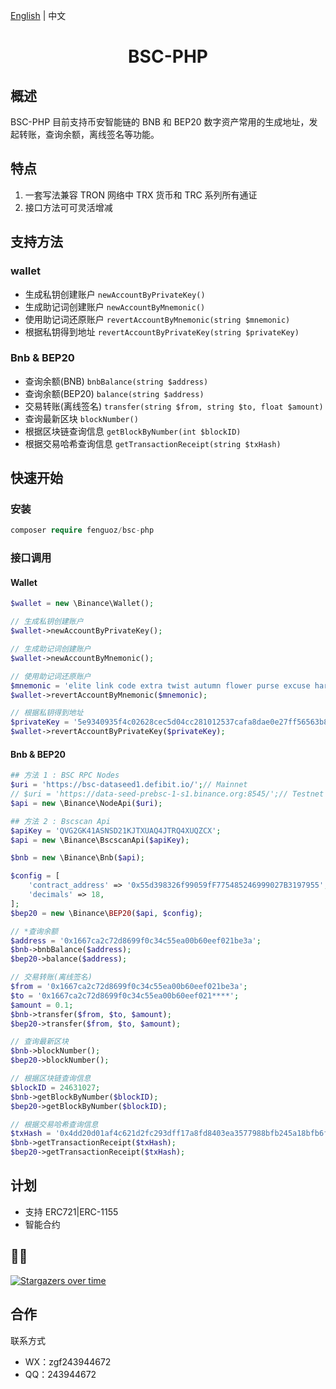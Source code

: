 [English](./README.md) | 中文

<h1 align="center">BSC-PHP</h1>

## 概述

BSC-PHP 目前支持币安智能链的 BNB 和 BEP20 数字资产常用的生成地址，发起转账，查询余额，离线签名等功能。

## 特点

1. 一套写法兼容 TRON 网络中 TRX 货币和 TRC 系列所有通证
1. 接口方法可可灵活增减

## 支持方法

### wallet
- 生成私钥创建账户 `newAccountByPrivateKey()`
- 生成助记词创建账户 `newAccountByMnemonic()`
- 使用助记词还原账户 `revertAccountByMnemonic(string $mnemonic)`
- 根据私钥得到地址 `revertAccountByPrivateKey(string $privateKey)`

### Bnb & BEP20
- 查询余额(BNB) `bnbBalance(string $address)`
- 查询余额(BEP20) `balance(string $address)`
- 交易转账(离线签名) `transfer(string $from, string $to, float $amount)`
- 查询最新区块 `blockNumber()`
- 根据区块链查询信息 `getBlockByNumber(int $blockID)`
- 根据交易哈希查询信息 `getTransactionReceipt(string $txHash)`

## 快速开始

### 安装

``` php
composer require fenguoz/bsc-php
```

### 接口调用

#### Wallet
``` php
$wallet = new \Binance\Wallet();

// 生成私钥创建账户
$wallet->newAccountByPrivateKey();

// 生成助记词创建账户
$wallet->newAccountByMnemonic();

// 使用助记词还原账户
$mnemonic = 'elite link code extra twist autumn flower purse excuse harsh kitchen whip';
$wallet->revertAccountByMnemonic($mnemonic);

// 根据私钥得到地址
$privateKey = '5e9340935f4c02628cec5d04cc281012537cafa8dae0e27ff56563b8dffab368';
$wallet->revertAccountByPrivateKey($privateKey);
``` 

#### Bnb & BEP20
``` php
## 方法 1 : BSC RPC Nodes
$uri = 'https://bsc-dataseed1.defibit.io/';// Mainnet
// $uri = 'https://data-seed-prebsc-1-s1.binance.org:8545/';// Testnet
$api = new \Binance\NodeApi($uri);

## 方法 2 : Bscscan Api
$apiKey = 'QVG2GK41ASNSD21KJTXUAQ4JTRQ4XUQZCX';
$api = new \Binance\BscscanApi($apiKey);

$bnb = new \Binance\Bnb($api);

$config = [
    'contract_address' => '0x55d398326f99059fF775485246999027B3197955',// USDT BEP20
    'decimals' => 18,
];
$bep20 = new \Binance\BEP20($api, $config);

// *查询余额
$address = '0x1667ca2c72d8699f0c34c55ea00b60eef021be3a';
$bnb->bnbBalance($address);
$bep20->balance($address);

// 交易转账(离线签名)
$from = '0x1667ca2c72d8699f0c34c55ea00b60eef021be3a';
$to = '0x1667ca2c72d8699f0c34c55ea00b60eef021****';
$amount = 0.1;
$bnb->transfer($from, $to, $amount);
$bep20->transfer($from, $to, $amount);

// 查询最新区块
$bnb->blockNumber();
$bep20->blockNumber();

// 根据区块链查询信息
$blockID = 24631027;
$bnb->getBlockByNumber($blockID);
$bep20->getBlockByNumber($blockID);

// 根据交易哈希查询信息
$txHash = '0x4dd20d01af4c621d2fc293dff17a8fd8403ea3577988bfb245a18bfb6f50604b';
$bnb->getTransactionReceipt($txHash);
$bep20->getTransactionReceipt($txHash);
```

## 计划

- 支持 ERC721|ERC-1155
- 智能合约

## 🌟🌟

[![Stargazers over time](https://starchart.cc/Fenguoz/bsc-php.svg)](https://starchart.cc/Fenguoz/bsc-php)

## 合作

联系方式
- WX：zgf243944672
- QQ：243944672
